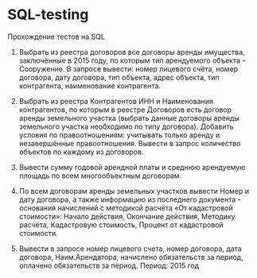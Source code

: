 # SQL-testing
Прохождение тестов на SQL
1. Выбрать из реестра договоров все договоры аренды имущества, заключённые в 2015 году, 
по которым тип арендуемого объекта – Сооружение. В запросе вывести: номер лицевого счёта,
номер договора, дату договора, тип объекта, адрес объекта, тип контрагента,
наименование контрагента.

2. Выбрать из реестра Контрагентов ИНН и Наименования контрагентов, 
по которым в реестре Договоров есть договор аренды земельного участка 
(выбрать данные договоры аренды земельного участка необходимо по типу договора). 
Добавить условия по правоотношениям: учитывать только аренду и незавершённые правоотношения.
Вывести в запрос количество объектов по каждому из договоров.

3. Вывести сумму годовой арендной платы и среднюю арендуемую площадь по всем многообъектным договорам.

4. По всем договорам аренды земельных участков вывести
Номер и дату договора, а также информацию из последнего 
документа - основания начислений с методикой расчёта «От кадастровой стоимости»:
Начало действия, Окончание действия, Методику расчёта, Кадастровую стоимость, 
Процент от кадастровой стоимости.

5. Вывести в запросе номер лицевого счета, номер договора, дата договора,
Наим.Арендатора, начислено обязательств за период, оплачено обязательств за период.
Период: 2015 год



